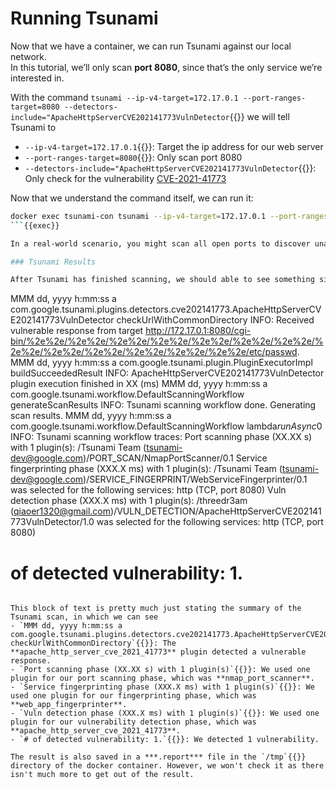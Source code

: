 # Running Tsunami

Now that we have a container, we can run Tsunami against our local network.  
In this tutorial, we’ll only scan **port 8080**, since that’s the only service we’re interested in.

With the command `tsunami --ip-v4-target=172.17.0.1 --port-ranges-target=8080 --detectors-include="ApacheHttpServerCVE202141773VulnDetector`{{}} we will tell Tsunami to
- `--ip-v4-target=172.17.0.1`{{}}: Target the ip address for our web server
- `--port-ranges-target=8080`{{}}: Only scan port 8080 
- `--detectors-include="ApacheHttpServerCVE202141773VulnDetector`{{}}: Only check for the vulnerability [CVE-2021-41773](https://www.cve.org/CVERecord?id=CVE-2021-41773)

Now that we understand the command itself, we can run it:

```bash
docker exec tsunami-con tsunami --ip-v4-target=172.17.0.1 --port-ranges-target=8080 --detectors-include="ApacheHttpServerCVE202141773VulnDetector"
```{{exec}}

In a real-world scenario, you might scan all open ports to discover unauthorized or suspicious services. You might also wish to use all available detectors to maximize the number of vulnerabilities found. Here, we’re limiting the scan to a known legitimate service with focus on a specific vulnerability to simplify the process.

### Tsunami Results

After Tsunami has finished scanning, we should able to see something similar to this towards the end of it's output:

```
MMM dd, yyyy h:mm:ss a com.google.tsunami.plugins.detectors.cve202141773.ApacheHttpServerCVE202141773VulnDetector checkUrlWithCommonDirectory
INFO: Received vulnerable response from target http://172.17.0.1:8080/cgi-bin/%2e%2e/%2e%2e/%2e%2e/%2e%2e/%2e%2e/%2e%2e/%2e%2e/%2e%2e/%2e%2e/%2e%2e/%2e%2e/%2e%2e/%2e%2e/etc/passwd.
MMM dd, yyyy h:mm:ss a com.google.tsunami.plugin.PluginExecutorImpl buildSucceededResult
INFO: ApacheHttpServerCVE202141773VulnDetector plugin execution finished in XX (ms)
MMM dd, yyyy h:mm:ss a com.google.tsunami.workflow.DefaultScanningWorkflow generateScanResults
INFO: Tsunami scanning workflow done. Generating scan results.
MMM dd, yyyy h:mm:ss a com.google.tsunami.workflow.DefaultScanningWorkflow lambda$runAsync$0
INFO: Tsunami scanning workflow traces:
  Port scanning phase (XX.XX s) with 1 plugin(s):
    /Tsunami Team (tsunami-dev@google.com)/PORT_SCAN/NmapPortScanner/0.1
  Service fingerprinting phase (XXX.X ms) with 1 plugin(s):
    /Tsunami Team (tsunami-dev@google.com)/SERVICE_FINGERPRINT/WebServiceFingerprinter/0.1 was selected for the following services: http (TCP, port 8080)
  Vuln detection phase (XXX.X ms) with 1 plugin(s):
    /threedr3am (qiaoer1320@gmail.com)/VULN_DETECTION/ApacheHttpServerCVE202141773VulnDetector/1.0 was selected for the following services: http (TCP, port 8080)
  # of detected vulnerability: 1.
```{{}}

This block of text is pretty much just stating the summary of the Tsunami scan, in which we can see
- `MMM dd, yyyy h:mm:ss a com.google.tsunami.plugins.detectors.cve202141773.ApacheHttpServerCVE202141773VulnDetector checkUrlWithCommonDirectory`{{}}: The **apache_http_server_cve_2021_41773** plugin detected a vulnerable response.
- `Port scanning phase (XX.XX s) with 1 plugin(s)`{{}}: We used one plugin for our port scanning phase, which was **nmap_port_scanner**.
- `Service fingerprinting phase (XXX.X ms) with 1 plugin(s)`{{}}: We used one plugin for our fingerprinting phase, which was **web_app_fingerprinter**. 
- `Vuln detection phase (XXX.X ms) with 1 plugin(s)`{{}}: We used one plugin for our vulnerability detection phase, which was **apache_http_server_cve_2021_41773**.  
- `# of detected vulnerability: 1.`{{}}: We detected 1 vulnerability.

The result is also saved in a ***.report*** file in the `/tmp`{{}} directory of the docker container. However, we won't check it as there isn't much more to get out of the result.